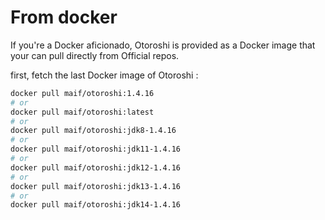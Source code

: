 # From docker

If you're a Docker aficionado, Otoroshi is provided as a Docker image that your can pull directly from Official repos.

first, fetch the last Docker image of Otoroshi :

```sh
docker pull maif/otoroshi:1.4.16
# or 
docker pull maif/otoroshi:latest
# or 
docker pull maif/otoroshi:jdk8-1.4.16
# or 
docker pull maif/otoroshi:jdk11-1.4.16
# or 
docker pull maif/otoroshi:jdk12-1.4.16
# or 
docker pull maif/otoroshi:jdk13-1.4.16
# or 
docker pull maif/otoroshi:jdk14-1.4.16
```